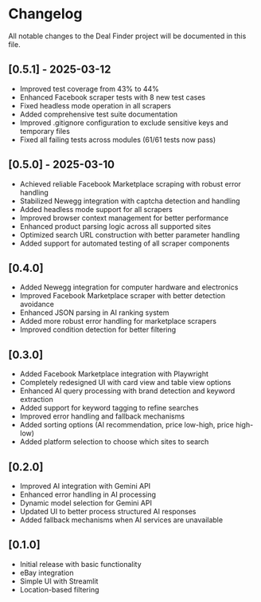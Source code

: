 # Changelog

All notable changes to the Deal Finder project will be documented in this file.

## [0.5.1] - 2025-03-12
- Improved test coverage from 43% to 44%
- Enhanced Facebook scraper tests with 8 new test cases
- Fixed headless mode operation in all scrapers
- Added comprehensive test suite documentation
- Improved .gitignore configuration to exclude sensitive keys and temporary files
- Fixed all failing tests across modules (61/61 tests now pass)

## [0.5.0] - 2025-03-10
- Achieved reliable Facebook Marketplace scraping with robust error handling
- Stabilized Newegg integration with captcha detection and handling
- Added headless mode support for all scrapers
- Improved browser context management for better performance
- Enhanced product parsing logic across all supported sites
- Optimized search URL construction with better parameter handling
- Added support for automated testing of all scraper components

## [0.4.0]
- Added Newegg integration for computer hardware and electronics
- Improved Facebook Marketplace scraper with better detection avoidance
- Enhanced JSON parsing in AI ranking system
- Added more robust error handling for marketplace scrapers
- Improved condition detection for better filtering

## [0.3.0]
- Added Facebook Marketplace integration with Playwright
- Completely redesigned UI with card view and table view options
- Enhanced AI query processing with brand detection and keyword extraction
- Added support for keyword tagging to refine searches
- Improved error handling and fallback mechanisms
- Added sorting options (AI recommendation, price low-high, price high-low)
- Added platform selection to choose which sites to search

## [0.2.0]
- Improved AI integration with Gemini API
- Enhanced error handling in AI processing
- Dynamic model selection for Gemini API
- Updated UI to better process structured AI responses
- Added fallback mechanisms when AI services are unavailable

## [0.1.0]
- Initial release with basic functionality
- eBay integration
- Simple UI with Streamlit
- Location-based filtering 